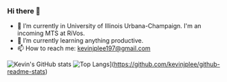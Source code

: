 ### Hi there 👋

<!--
**kevinjplee/kevinjplee** is a ✨ _special_ ✨ repository because its `README.md` (this file) appears on your GitHub profile.
-->
- 🔭 I’m currently in University of Illinois Urbana-Champaign. I'm an incoming MTS at RiVos.
- 🌱 I’m currently learning anything productive.
- 📫 How to reach me: kevinjplee197@gmail.com

![Kevin's GitHub stats](https://github-readme-stats.vercel.app/api?username=kevinjplee&hide=stars,commits,prs,issues,contribs)
![Top Langs](https://github-readme-stats.vercel.app/api/top-langs/?username=kevinjplee)](https://github.com/kevinjplee/github-readme-stats)
